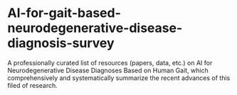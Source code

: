 # AI-for-gait-based-neurodegenerative-disease-diagnosis-survey
A professionally curated list of resources (papers, data, etc.) on AI for Neurodegenerative Disease Diagnoses Based on Human Gait, which comprehensively and systematically summarize the recent advances of this filed of research.
